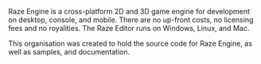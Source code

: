 Raze Engine is a cross-platform 2D and 3D game engine for development on desktop, console, and mobile. There are no up-front costs, no licensing fees and no royalities. The Raze Editor runs on Windows, Linux, and Mac.

This organisation was created to hold the source code for Raze Engine, as well as samples, and documentation.
